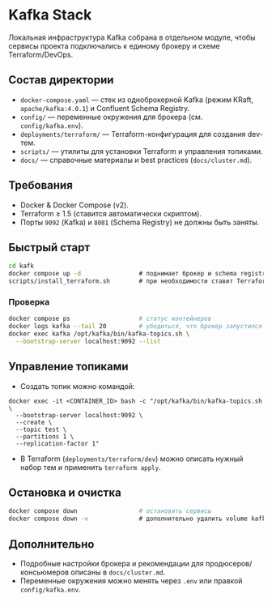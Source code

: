 # Kafka Stack

Локальная инфраструктура Kafka собрана в отдельном модуле, чтобы сервисы проекта подключались к единому брокеру и схеме Terraform/DevOps.

## Состав директории

- `docker-compose.yaml` — стек из одноброкерной Kafka (режим KRaft, `apache/kafka:4.0.1`) и Confluent Schema Registry.
- `config/` — переменные окружения для брокера (см. `config/kafka.env`).
- `deployments/terraform/` — Terraform-конфигурация для создания dev-тем.
- `scripts/` — утилиты для установки Terraform и управления топиками.
- `docs/` — справочные материалы и best practices (`docs/cluster.md`).

## Требования

- Docker & Docker Compose (v2).
- Terraform ≥ 1.5 (ставится автоматически скриптом).
- Порты `9092` (Kafka) и `8081` (Schema Registry) не должны быть заняты.

## Быстрый старт

```bash
cd kafk
docker compose up -d                # поднимает брокер и schema registry
scripts/install_terraform.sh        # при необходимости ставит Terraform и применяет dev-конфиг
```

### Проверка

```bash
docker compose ps                   # статус контейнеров
docker logs kafka --tail 20         # убедиться, что брокер запустился
docker exec kafka /opt/kafka/bin/kafka-topics.sh \
  --bootstrap-server localhost:9092 --list
```

## Управление топиками

- Создать топик можно командой:

```shell
docker exec -it <CONTAINER_ID> bash -c "/opt/kafka/bin/kafka-topics.sh \
  --bootstrap-server localhost:9092 \
  --create \
  --topic test \
  --partitions 1 \
  --replication-factor 1"
```

- В Terraform (`deployments/terraform/dev`) можно описать нужный набор тем и применить `terraform apply`.

## Остановка и очистка

```bash
docker compose down                 # остановить сервисы
docker compose down -v              # дополнительно удалить volume kafka-data
```

## Дополнительно

- Подробные настройки брокера и рекомендации для продюсеров/консьюмеров описаны в `docs/cluster.md`.
- Переменные окружения можно менять через `.env` или правкой `config/kafka.env`.
